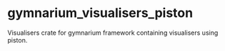 # gymnarium_visualisers_piston
Visualisers crate for gymnarium framework containing visualisers using piston.
